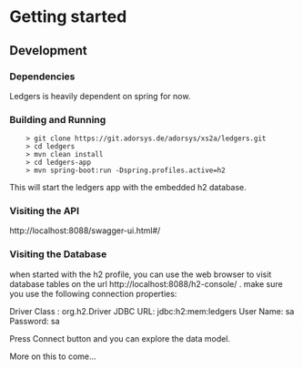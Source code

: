 # Getting started


## Development

### Dependencies

Ledgers is heavily dependent on spring for now.

### Building and Running

```
	> git clone https://git.adorsys.de/adorsys/xs2a/ledgers.git
	> cd ledgers
	> mvn clean install
	> cd ledgers-app
	> mvn spring-boot:run -Dspring.profiles.active=h2
```

This will start the ledgers app with the embedded h2 database.

### Visiting the API

http://localhost:8088/swagger-ui.html#/


### Visiting the Database

when started with the h2 profile, you can use the web browser to visit database tables on the url http://localhost:8088/h2-console/ . make sure you use the following connection properties:

Driver Class : org.h2.Driver
JDBC URL: jdbc:h2:mem:ledgers
User Name: sa
Password: sa

Press Connect button and you can explore the data model.

More on this to come...
